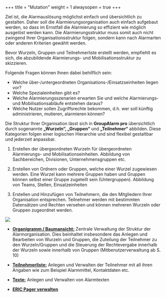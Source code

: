 +++
title = "Mutation"
weight = 1
alwaysopen = true
+++

Ziel ist, die Alarmauslösung möglichst einfach und übersichtlich zu
gestalten. Daher soll die Alarmierungsorganisation auch einfach
aufgebaut werden, so dass im Ernstfall die Alarmierung so effizient wie
möglich ausgelöst werden kann. Die Alarmierungsstruktur muss somit auch
nicht zwingend Ihrer Organisationsstruktur folgen, sondern kann nach
Alarmarten oder anderen Kriterien gewählt werden. 

Bevor Wurzeln, Gruppen und Teilnehmerliste erstellt werden, empfiehlt es sich,
die abzubildende Alarmierungs- und Mobilisationsstruktur zu skizzieren. 

Folgende Fragen können Ihnen dabei behilflich sein:

 - Welche über-/untergeordneten Organisations-/Einsatzseinheiten liegen vor? 
 - Welche Spezialeinheiten gibt es?
 - Welche Alarmierungsszenarien erwarten Sie und welche Alarmierungs- und Mobilisationsabläufe  entstehen daraus?
 - Welche Nutzer sollen Zugriffsrechte bekommen, d.h. wer soll künftig administrieren, mutieren,
alarmieren können?

Die Struktur Ihrer Organisation lässt sich in **GroupAlarm pro** übersichtlich durch sogenannte 
**„Wurzeln“, „Gruppen“** und **„Teilnehmer“** abbilden. Diese Kategorien folgen einer logischen Hierarchie 
und sind flexibel gestaltbar und jederzeit anpassbar.



1. Erstellen der übergeordneten Wurzeln für übergeordneten Alarmierungs- und 
Mobilisationseinheiten. 
Abbildung von Sachbereichen, Divisionen, Unternehmensgruppen etc.


2. Erstellen von Ordnern oder Gruppen, welche einer Wurzel zugewiesen werden. Eine Wurzel kann mehrere Gruppen haben und 
Gruppen können selbst einer Gruppe zugeteilt sein (Untergruppen).
Abbildung von Teams, Stellen, Einsatzeinheiten
 

3. Erstellen und Hinzufügen von Teilnehmern, die den Mitgliedern Ihrer Organisation entsprechen. Teilnehmer werden mit bestimmten
Datensätzen und Rechten versehen und können mehreren Wurzeln oder Gruppen zugeordnet werden.




![](/img/mutieren_mutation.png?classes=shadow)


 - [**Organigramm / Baumansicht:**](/mutieren/mutation/organigramm/) Zentrale Verwaltung der Struktur der Alarmorganisation. Dies
beinhaltet insbesondere das Anlegen und Bearbeiten von Wurzeln und
Gruppen, die Zuteilung der Teilnehmer zu den Wurzeln/Gruppen und die Steuerung der Rechtevergabe innerhalb der Wurzeln sowie innerhalb von Gruppen (Mitbenutzerverwaltung ab S. 10)

 - [**Teilnehmerliste:**](/mutieren/mutation/teilnehmerliste/) Anlegen und Verwalten der Teilnehmer mit all ihren Angaben wie
zum Beispiel Alarmmittel, Kontaktdaten etc.   

 - [**Texte:**](/mutieren/mutation/texte/) Anlegen und Verwalten von 
Alarmtexten 


 - [**ERIC Pager verwalten**](/mutieren/mutation/eric_pager/) 
 



